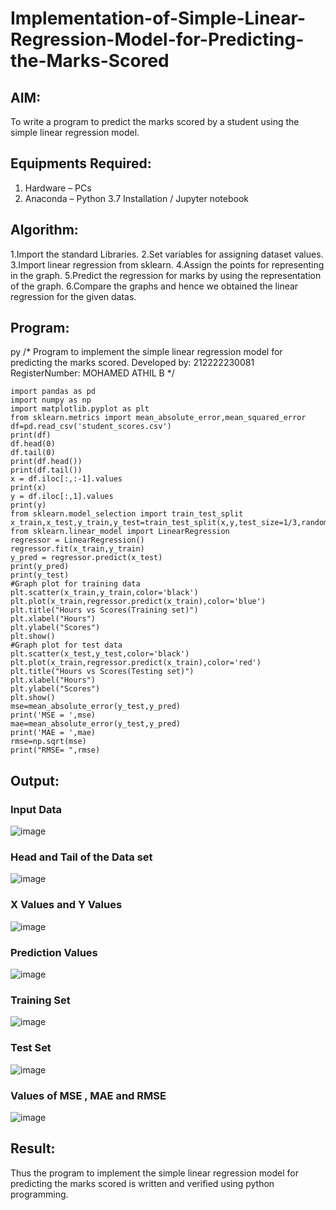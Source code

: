 # Implementation-of-Simple-Linear-Regression-Model-for-Predicting-the-Marks-Scored

## AIM:
To write a program to predict the marks scored by a student using the simple linear regression model.

## Equipments Required:
1. Hardware – PCs
2. Anaconda – Python 3.7 Installation / Jupyter notebook

## Algorithm:
1.Import the standard Libraries.
2.Set variables for assigning dataset values.
3.Import linear regression from sklearn.
4.Assign the points for representing in the graph.
5.Predict the regression for marks by using the representation of the graph.
6.Compare the graphs and hence we obtained the linear regression for the given datas.

## Program:
py
/*
Program to implement the simple linear regression model for predicting the marks scored.
Developed by: 212222230081
RegisterNumber: MOHAMED ATHIL B
*/
```
import pandas as pd
import numpy as np
import matplotlib.pyplot as plt
from sklearn.metrics import mean_absolute_error,mean_squared_error
df=pd.read_csv('student_scores.csv')
print(df)
df.head(0)
df.tail(0)
print(df.head())
print(df.tail())
x = df.iloc[:,:-1].values
print(x)
y = df.iloc[:,1].values
print(y)
from sklearn.model_selection import train_test_split
x_train,x_test,y_train,y_test=train_test_split(x,y,test_size=1/3,random_state=0)
from sklearn.linear_model import LinearRegression
regressor = LinearRegression()
regressor.fit(x_train,y_train)
y_pred = regressor.predict(x_test)
print(y_pred)
print(y_test)
#Graph plot for training data
plt.scatter(x_train,y_train,color='black')
plt.plot(x_train,regressor.predict(x_train),color='blue')
plt.title("Hours vs Scores(Training set)")
plt.xlabel("Hours")
plt.ylabel("Scores")
plt.show()
#Graph plot for test data
plt.scatter(x_test,y_test,color='black')
plt.plot(x_train,regressor.predict(x_train),color='red')
plt.title("Hours vs Scores(Testing set)")
plt.xlabel("Hours")
plt.ylabel("Scores")
plt.show()
mse=mean_absolute_error(y_test,y_pred)
print('MSE = ',mse)
mae=mean_absolute_error(y_test,y_pred)
print('MAE = ',mae)
rmse=np.sqrt(mse)
print("RMSE= ",rmse)
```

## Output:

### Input Data

![image](https://github.com/PSriVarshan/Implementation-of-Simple-Linear-Regression-Model-for-Predicting-the-Marks-Scored/assets/114944059/387e03fa-748e-444c-842a-625d7043d96f)

### Head and Tail of the Data set 

![image](https://github.com/PSriVarshan/Implementation-of-Simple-Linear-Regression-Model-for-Predicting-the-Marks-Scored/assets/114944059/5d78824f-2cc0-4aaf-9a94-8b32de49100f)

### X Values and Y Values 

![image](https://github.com/PSriVarshan/Implementation-of-Simple-Linear-Regression-Model-for-Predicting-the-Marks-Scored/assets/114944059/66e1afef-09da-4db4-a9aa-d9c02fd7e254)

### Prediction Values 

![image](https://github.com/PSriVarshan/Implementation-of-Simple-Linear-Regression-Model-for-Predicting-the-Marks-Scored/assets/114944059/6412580e-f138-476e-adb4-47aa36b95f32)

### Training Set 

![image](https://github.com/PSriVarshan/Implementation-of-Simple-Linear-Regression-Model-for-Predicting-the-Marks-Scored/assets/114944059/33f85129-d75f-4dbf-bb05-4efeab624031)

### Test Set 

![image](https://github.com/PSriVarshan/Implementation-of-Simple-Linear-Regression-Model-for-Predicting-the-Marks-Scored/assets/114944059/eaa07de8-cfdc-4a8e-af6a-be627ac41844)

### Values of MSE , MAE and RMSE

![image](https://github.com/PSriVarshan/Implementation-of-Simple-Linear-Regression-Model-for-Predicting-the-Marks-Scored/assets/114944059/3f687733-3423-4794-a5dc-6ad13e2f7898)


## Result:
Thus the program to implement the simple linear regression model for predicting the marks scored is written and verified using python programming.
